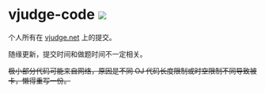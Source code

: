 # vjudge-code ![](https://img.shields.io/badge/Solved-2753-brightgreen)

个人所有在 [vjudge.net](https://vjudge.net) 上的提交。

随缘更新，提交时间和做题时间不一定相关。

~~极小部分代码可能来自网络，原因是不同 OJ 代码长度限制或时空限制不同导致被卡，懒得重写一份。~~